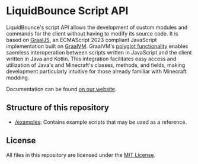 # LiquidBounce Script API

LiquidBounce's script API allows the development of custom modules and commands for the client without having to modify its source code. It is based on [GraalJS](https://github.com/oracle/graaljs), an ECMAScript 2023 compliant JavaScript implementation built on [GraalVM](https://www.graalvm.org/). GraalVM's [polyglot functionality](https://www.graalvm.org/latest/reference-manual/polyglot-programming/) enables saemless interoperation between scripts written in JavaScript and the client written in Java and Kotlin. This integration facilitates easy access and utilization of Java's and Minecraft's classes, methods, and fields, making development particularly intuitive for those already familiar with Minecraft modding.

Documentation can be found [on our website](https://liquidbounce.net/docs/Script%20API/Getting%20Started).

## Structure of this repository

- [/examples](examples): Contains example scripts that may be used as a reference.

## License

All files in this repository are licensed under the [MIT License](LICENSE).
